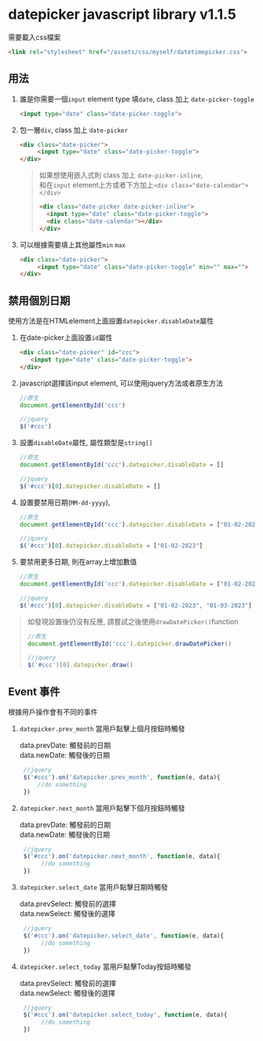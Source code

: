 datepicker javascript library v1.1.5
===

需要載入css檔案
```html
<link rel="stylesheet" href="/assets/css/myself/datetimepicker.css">
```

用法
---
   
1. 誰是你需要一個`input` element type 填`date`, class 加上 `date-picker-toggle`
    ```html
    <input type="date" class="date-picker-toggle">
    ```
   
2. 包一層`div`, class 加上 `date-picker`
    ```html
    <div class="date-picker">
         <input type="date" class="date-picker-toggle">
    </div>
    ```
    > 如果想使用嵌入式則 class 加上 `date-picker-inline`, <br>
   > 和在`input` element上方或者下方加上`<div class="date-calendar"></div>`
    >```html
    ><div class="date-picker date-picker-inline">
    >   <input type="date" class="date-picker-toggle">
    >   <div class="date-calendar"></div>
    ></div>
    >```

3. 可以根據需要填上其他屬性`min` `max`
    ```html
    <div class="date-picker">
         <input type="date" class="date-picker-toggle" min="" max="">
    </div>
    ```


禁用個別日期
---
使用方法是在HTMLelement上面設置`datepicker.disableDate`屬性

1. 在date-picker上面設置`id`屬性
   ```html
   <div class="date-picker" id="ccc">
      <input type="date" class="date-picker-toggle">
   </div>
   ```
   
2. javascript選擇該input element, 可以使用jquery方法或者原生方法
   ```javascript
   //原生
   document.getElementById('ccc')
   
   //jquery
   $('#ccc')
   ```

3. 設置`disableDate`屬性, 屬性類型是`string[]`
   ```javascript
   //原生
   document.getElementById('ccc').datepicker.disableDate = []
   
   //jquery
   $('#ccc')[0].datepicker.disableDate = []
   ```

4. 設置要禁用日期(`MM-dd-yyyy`),
   ```javascript
   //原生
   document.getElementById('ccc').datepicker.disableDate = ["01-02-2023"]
   
   //jquery
   $('#ccc')[0].datepicker.disableDate = ["01-02-2023"]
   ```

5. 要禁用更多日期, 則在array上增加數值
   ```javascript
   //原生
   document.getElementById('ccc').datepicker.disableDate = ["01-02-2023", "01-03-2023"]
   
   //jquery
   $('#ccc')[0].datepicker.disableDate = ["01-02-2023", "01-03-2023"]
   ```
   
> 如發現設置後仍沒有反應, 請嘗試之後使用`drawDatePicker()`function
> ```javascript
> //原生
> document.getElementById('ccc').datepicker.drawDatePicker()
> 
> //jquery
> $('#ccc')[0].datepicker.draw()
> ```

Event 事件
---
根據用戶操作會有不同的事件

1. `datepicker.prev_month` 當用戶點擊上個月按鈕時觸發

   data.prevDate: 觸發前的日期<br>
   data.newDate: 觸發後的日期
   ```javascript
    //jquery
    $('#ccc').on('datepicker.prev_month', function(e, data){
        //do something
    })
   ```
   
2. `datepicker.next_month` 當用戶點擊下個月按鈕時觸發

    data.prevDate: 觸發前的日期<br>
    data.newDate: 觸發後的日期
    ```javascript
     //jquery
     $('#ccc').on('datepicker.next_month', function(e, data){
          //do something
     })
    ```
   
3. `datepicker.select_date` 當用戶點擊日期時觸發

    data.prevSelect: 觸發前的選擇<br>
    data.newSelect: 觸發後的選擇
    ```javascript
     //jquery
     $('#ccc').on('datepicker.select_date', function(e, data){
          //do something
     })
    ```
   
4. `datepicker.select_today` 當用戶點擊Today按鈕時觸發

    data.prevSelect: 觸發前的選擇<br>
    data.newSelect: 觸發後的選擇
    ```javascript
     //jquery
     $('#ccc').on('datepicker.select_today', function(e, data){
          //do something
     })
    ```